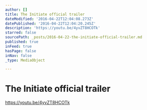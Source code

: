 ```yaml
---
author: []
title: The Initiate official trailer
dateModified: '2016-04-22T12:04:08.273Z'
datePublished: '2016-04-22T12:04:20.245Z'
description: 'https://youtu.be/4yvZT8HCOTk'
starred: false
sourcePath: _posts/2016-04-22-the-initiate-official-trailer.md
published: true
inFeed: true
hasPage: false
inNav: false
_type: MediaObject

---
```

# The Initiate official trailer

https://youtu.be/4yvZT8HCOTk